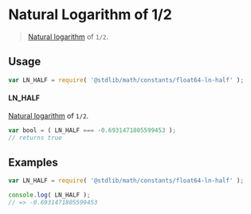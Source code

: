 # Natural Logarithm of 1/2

> [Natural logarithm][@stdlib/math/base/special/ln] of `1/2`.

<section class="usage">

## Usage

```javascript
var LN_HALF = require( '@stdlib/math/constants/float64-ln-half' );
```

#### LN_HALF

[Natural logarithm][@stdlib/math/base/special/ln] of `1/2`.

```javascript
var bool = ( LN_HALF === -0.6931471805599453 );
// returns true
```

</section>

<!-- /.usage -->

<section class="examples">

## Examples

<!-- TODO: better example -->

```javascript
var LN_HALF = require( '@stdlib/math/constants/float64-ln-half' );

console.log( LN_HALF );
// => -0.6931471805599453
```

</section>

<!-- /.examples -->

<section class="links">

[@stdlib/math/base/special/ln]: https://github.com/stdlib-js/stdlib

</section>

<!-- /.links -->
